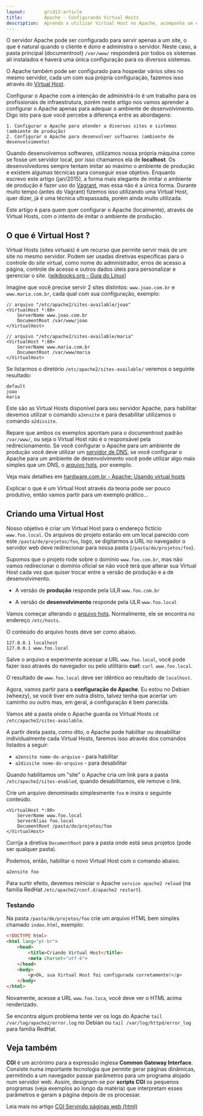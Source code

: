 ```yaml
---
layout:       grid12-article
title:        Apache - Configurando Virtual Hosts
description:  Aprenda a utilizar Virtual Host no Apache, acompanha um exemplo prático.
---
```


O servidor Apache pode ser configurado para servir apenas a um site, o que é natural quando o cliente é dono e administra
o servidor. Neste caso, a pasta principal (documentroot) `/var/www/` responderá por todos os sistemas ali instalados e
haverá uma única configuração para os diversos sistemas.

O Apache também pode ser configurado para hospedar vários sites no mesmo servidor, cada um com sua própria configuração,
fazemos isso através do [Virtual Host](http://httpd.apache.org/docs/2.4/ "link-externo").

Configurar o Apache com a intenção de administrá-lo é um trabalho para os profissionais de infraestrutura, porém neste 
artigo nos vamos aprender a configurar o Apache apenas para adequar o ambiente de desenvolvimento. Digo isto para que
você percebe a diferença entre as abordagens:

    1. Configurar o Apache para atender a diversos sites e sistemas (ambiente de produção)
    2. Configurar o Apache para desenvolver softwares (ambiente de desenvolvimento)

Quando desenvolvemos softwares, utilizamos nossa própria máquina como se fosse um servidor local, por isso chamamos ela
de __localhost__. Os desenvolvedores sempre tentam imitar ao máximo o ambiente de produção e existem algumas técnicas
para conseguir esse objetivo. Enquanto escrevo este artigo (jan/2015), a forma mais elegante de imitar o ambiente de 
produção é fazer uso do [Vagrant](https://www.vagrantup.com/ "link-externo"), mas essa não é a única forma. Durante
muito tempo (antes do Vagrant) fizemos isso utilizando uma Virtual Host, quer dizer, já é uma técnica ultrapassada, porém
ainda muito utilizada.

Este artigo é para quem quer configurar o Apache (localmente), através de Virtual Hosts, com o intento de imitar o
ambiente de produção.


O que é Virtual Host ?
---

Virtual Hosts (sites virtuais) é um recurso que permite servir mais de um site no mesmo servidor. Podem ser usadas 
diretivas específicas para o controle do site virtual, como nome do administrador, erros de acesso a página, controle de
acesso e outros dados úteis para personalizar e gerenciar o site. ([wikibooks.org - Guia do Linux](http://pt.wikibooks.org/wiki/Guia_do_Linux/Avan%C3%A7ado/Apache/Virtual_Hosts "link-externo"))

Imagine que você precise servir 2 sites distintos: `www.joao.com.br` e `www.maria.com.br`, cada qual com sua configuração, 
exemplo:

    // arquivo "/etc/apache2/sites-available/joao"
    <VirtualHost *:80>
        ServerName www.joao.com.br
        DocumentRoot /var/www/joao
    </VirtualHost>

    // arquivo "/etc/apache2/sites-available/maria"
    <VirtualHost *:80>
        ServerName www.maria.com.br
        DocumentRoot /var/www/maria
    </VirtualHost>

Se listarmos o diretório `/etc/apache2/sites-available/` veremos o seguinte resultado:

    default
    joao
    maria

Este são as Virtual Hosts disponível para seu servidor Apache, para habilitar devemos utilizar o comando `a2ensite` e
para desabilitar utilizamos o comando `a2dissite`. 

Repare que ambos os exemplos apontam para o documentroot padrão `/var/www/`, ou seja o Virtual Host não é o responsável
pela redirecionamento. Se você configurar o Apache para um ambiente de produção você deve utilizar um 
[servidor de DNS](http://pt.wikipedia.org/wiki/Domain_Name_System "link-externo"), se você configurar o Apache para um 
ambiente de desenvolvimento você pode utilizar algo mais simples que um DNS, o [arquivo hots](/misc/arquivo-hosts/), por
exemplo.

Veja mais detalhes em 
[hardware.com.br - Apache: Usando virtual hosts](http://www.hardware.com.br/dicas/apache-virtual-hosts.html "link-externo")

Explicar o que é um Virtual Host através da teoria pode ser pouco produtivo, então vamos partir para um exemplo prático...


Criando uma Virtual Host
---

Nosso objetivo é criar um Virtual Host para o endereço fictício `www.foo.local`. Os arquivos do projeto estarão em um
local parecido com este `/pasta/de/projetos/foo`, logo, se digitarmos a URL no navegador o servidor web deve 
redirecionar para nossa pasta (`/pasta/de/projetos/foo`).

Supomos que o projeto rode sobre o domínio `www.foo.com.br`, mas não vamos redirecionar o domínio oficial se não você
terá que alterar sua Virtual Host cada vez que quiser trocar entre a versão de produção e a de desenvolvimento.

- A versão de __produção__ responde pela ULR `www.foo.com.br`

- A versão de __desenvolvimento__ responde pela ULR `www.foo.local`

Vamos começar alterando o [arquivo hots](/misc/arquivo-hosts/). Normalmente, ele se encontra no endereço `/etc/hosts`.

O conteúdo do arquivo hosts deve ser como abaixo.

    127.0.0.1 localhost
    127.0.0.1 www.foo.local

Salve o arquivo e experimente acessar a URL `www.foo.local`, você pode fazer isso através do navegador ou pelo utilitário
__curl__: `curl www.foo.local`.

O resultado de `www.foo.local` deve ser idêntico ao resultado de `localhost`.

Agora, vamos partir para a __configuração do Apache__. Eu estou no Debian (wheezy), se você tiver em outra distro, 
talvez tenha que acertar um caminho ou outro mas, em geral, a configuração é bem parecida.

Vamos até a pasta onde o Apache guarda os Virtual Hosts `cd /etc/apache2/sites-available`.

A partir desta pasta, como dito, o Apache pode habilitar ou desabilitar individualmente cada Virtual Hosts, faremos isso 
através dos comandos listados a seguir:

- `a2ensite nome-do-arquivo` - para habilitar
- `a2dissite nome-do-arquivo` - para desabilitar

Quando habilitamos um "site" o Apache cria um link para a pasta `/etc/apache2/sites-enabled`, quando desabilitamos, ele 
remove o link.

Crie um arquivo denominado simplesmente `foo` e insira o seguinte conteúdo.

    <VirtualHost *:80>
        ServerName www.foo.local
        ServerAlias foo.local
        DocumentRoot /pasta/de/projetos/foo
    </VirtualHost>

Corrija a diretiva `DocumentRoot` para a pasta onde está seus projetos (pode ser qualquer pasta).

Podemos, então, habilitar o novo Virtual Host com o comando abaixo.

    a2ensite foo

Para surtir efeito, devemos reiniciar o Apache `service apache2 reload` (na família RedHat `/etc/apache2/conf.d/apache2 restart`).


### Testando

Na pasta `/pasta/de/projetos/foo` crie um arquivo HTML bem simples chamado `index.html`, exemplo:

```html
<!DOCTYPE html>
<html lang="pt-br">
    <head>
        <title>Criando Virtual Host</title>
        <meta charset="utf-8">
    </head>
    <body>
        <p>Ok, sua Virtual Host foi configurada corretamente!</p>
    </body>
</html>
```
Novamente, acesse a URL `www.foo.loca`, você deve ver o HTML acima renderizado.

Se encontra algum problema tente ver os logs do Apache `tail /var/log/apache2/error.log` no Debian ou 
`tail /var/log/httpd/error_log` para família RedHat.



Veja também
---

__CGI__ é um acrónimo para a expressão inglesa __Common Gateway Interface__. Consiste numa importante tecnologia que 
permite gerar páginas dinâmicas, permitindo a um navegador passar parâmetros para um programa alojado num servidor web.
Assim, designam-se por __scripts CGI__ os pequenos programas (veja exemplos ao longo da matéria) que interpretam esses
parâmetros e geram a página depois de os processar.

Leia mais no artigo [CGI Servindo páginas web (html)](/misc/cgi-common-gateway-interface/)